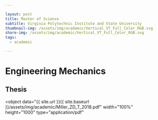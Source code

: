 ```yaml
---

layout: post
title: Master of Science
subtitle: Virginia Polytechnic Institute and State University
thumbnail-img: /assets/img/academic/Vertical_VT_Full_Color_RGB.svg
share-img: /assets/img/academic/Vertical_VT_Full_Color_RGB.svg
tags: 
  - academic

---
```


# Engineering Mechanics

## Thesis

<object
  data="{{ site.url }}{{ site.baseurl }}/assets/img/academic/Miller_ZD_T_2018.pdf"
  width="100%"
  height="1000"
  type="application/pdf"
></object>
